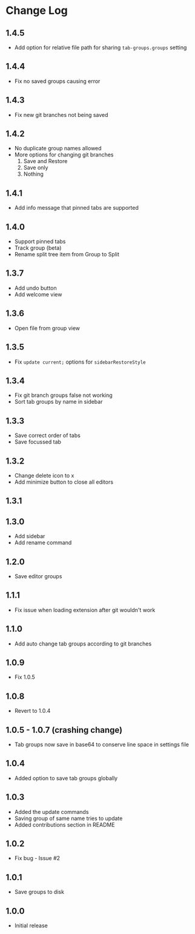 # Change Log

## 1.4.5

- Add option for relative file path for sharing `tab-groups.groups` setting

## 1.4.4

- Fix no saved groups causing error

## 1.4.3

- Fix new git branches not being saved

## 1.4.2

- No duplicate group names allowed
- More options for changing git branches
    1. Save and Restore
    1. Save only
    1. Nothing

## 1.4.1

- Add info message that pinned tabs are supported

## 1.4.0

- Support pinned tabs
- Track group (beta)
- Rename split tree item from Group to Split

## 1.3.7

- Add undo button
- Add welcome view

## 1.3.6

- Open file from group view

## 1.3.5

- Fix `update current;` options for `sidebarRestoreStyle`

## 1.3.4

- Fix git branch groups false not working
- Sort tab groups by name in sidebar

## 1.3.3

- Save correct order of tabs
- Save focussed tab

## 1.3.2

- Change delete icon to x
- Add minimize button to close all editors

## 1.3.1

## 1.3.0

- Add sidebar
- Add rename command

## 1.2.0

- Save editor groups

## 1.1.1

- Fix issue when loading extension after git wouldn't work

## 1.1.0

- Add auto change tab groups according to git branches

## 1.0.9

- Fix 1.0.5

## 1.0.8

- Revert to 1.0.4

## 1.0.5 - 1.0.7 (crashing change)

- Tab groups now save in base64 to conserve line space in settings file

## 1.0.4

- Added option to save tab groups globally

## 1.0.3

- Added the update commands
- Saving group of same name tries to update
- Added contributions section in README

## 1.0.2

- Fix bug - Issue #2

## 1.0.1

- Save groups to disk

## 1.0.0

- Initial release
